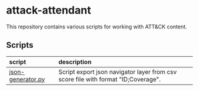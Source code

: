 # attack-attendant

This repository contains various scripts for working with ATT&CK content.

## Scripts

| script | description |
|:-------|:------------|
| [json-generator.py](coverage-enterprise.py) |  Script export json navigator layer from csv score file with format "ID;Coverage". |
